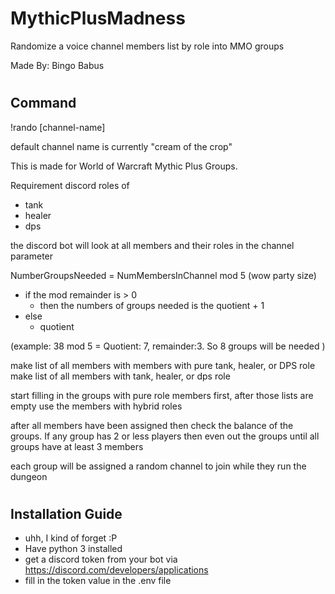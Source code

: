 # MythicPlusMadness
Randomize a voice channel members list by role into MMO groups

Made By: Bingo Babus

#
## Command
!rando [channel-name] 

default channel name is currently "cream of the crop"

This is made for World of Warcraft Mythic Plus Groups. 

Requirement 
discord roles of 
 - tank
 - healer
 - dps
 
the discord bot will look at all members and their roles in the channel parameter

NumberGroupsNeeded = NumMembersInChannel mod 5 (wow party size) 
 - if the mod remainder is > 0 
   - then the numbers of groups needed is the quotient + 1
 - else
   - quotient


 (example: 38 mod 5 = Quotient: 7, remainder:3. So 8 groups will be needed )
 
  
make list of all members with members with pure tank, healer, or DPS role
make list of all members with tank, healer, or dps role
 
start filling in the groups with pure role members first, after those lists are empty use the members with hybrid roles

after all members have been assigned then check the balance of the groups. If any group has 2 or less players then even out the groups until all groups have at least 3 members

each group will be assigned a random channel to join while they run the dungeon

#
## Installation Guide

- uhh, I kind of forget :P 
- Have python 3 installed
- get a discord token from your bot via https://discord.com/developers/applications
- fill in the token value in the .env file

